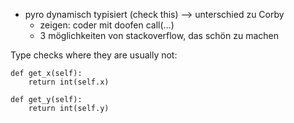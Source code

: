 
- pyro dynamisch typisiert (check this)
  --> unterschied zu Corby
	- zeigen: coder mit doofen call(...)
	- 3 möglichkeiten von stackoverflow, das schön zu machen

Type checks where they are usually not:

    def get_x(self):
        return int(self.x)

    def get_y(self):
        return int(self.y)

